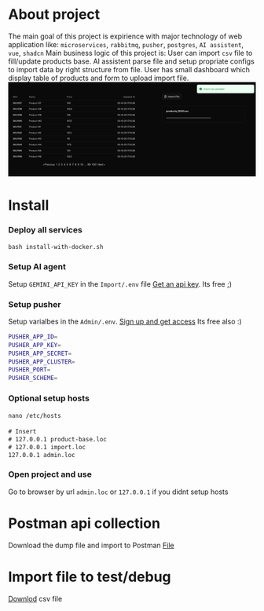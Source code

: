 # About project
The main goal of this project is expirience with major technology of web application like: `microservices`, `rabbitmq`, `pusher`, `postgres`, `AI assistent`, `vue`, `shadcn`
Main business logic of this project is: 
User can import `csv` file to fill/update products base. AI assistent parse file and setup propriate configs to import data by right structure from file.
User has small dashboard which display table of products and form to upload import file.
![Image](.documentation/dashboard.png)


# Install
### Deploy all services
```
bash install-with-docker.sh
```

### Setup AI agent
Setup `GEMINI_API_KEY` in the `Import/.env` file
[Get an api key](https://aistudio.google.com/app/apikey). Its free ;)

### Setup pusher
Setup varialbes in the `Admin/.env`.
[Sign up and get access](https://pusher.com/) Its free also :)
```bash
PUSHER_APP_ID=
PUSHER_APP_KEY=
PUSHER_APP_SECRET=
PUSHER_APP_CLUSTER=
PUSHER_PORT=
PUSHER_SCHEME=
```

### Optional setup hosts
```
nano /etc/hosts

# Insert
# 127.0.0.1 product-base.loc
# 127.0.0.1 import.loc
127.0.0.1 admin.loc
```

### Open project and use
Go to browser by url `admin.loc` or `127.0.0.1` if you didnt setup hosts

# Postman api collection
Download the dump file and import to Postman
[File](.postman/TestOS.postman_collection.json)

# Import file to test/debug
[Downlod](.testdata/products_1000.csv) csv file
